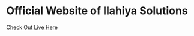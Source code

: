 # Official Website of Ilahiya Solutions
[Check Out Live Here](https://ilahiya-solutions.github.io/ilahiya-solutions-website/)
